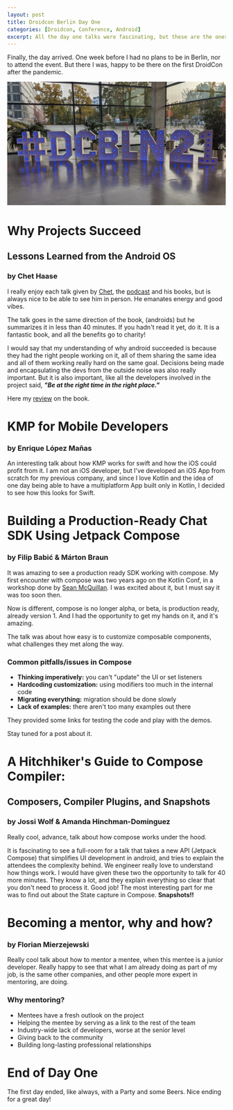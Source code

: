 ```yaml
---
layout: post
title: Droidcon Berlin Day One
categories: [Droidcon, Conference, Android]
excerpt: All the day one talks were fascinating, but these are the ones I most liked.
---
```


Finally, the day arrived. One week before I had no plans to be in Berlin, nor to attend the event. But there I was, happy to be there on the first DroidCon after the pandemic.

![](../images/DroidConDay1.jpg)

# Why Projects Succeed 
## Lessons Learned from the Android OS 
### by Chet Haase

I really enjoy each talk given by [Chet](https://twitter.com/chethaase), the [podcast](http://androidbackstage.blogspot.com/) and his books, but is always nice to be able to see him in person. He emanates energy and good vibes.

The talk goes in the same direction of the book, (androids) but he summarizes it in less than 40 minutes. If you hadn't read it yet, do it. It is a fantastic book, and all the benefits go to charity!

I would say that my understanding of why android succeeded is because they had the right people working on it, all of them sharing the same idea and all of them working really hard on the same goal. Decisions being made and encapsulating the devs from the outside noise was also really important. But it is also important, like all the developers involved in the project said, _**"Be at the right time in the right place."**_

Here my [review](https://kuruchy.github.io/androids-review/) on the book.

# KMP for Mobile Developers 
### by Enrique López Mañas

An interesting talk about how KMP works for swift and how the iOS could profit from it. I am not an iOS developer, but I've developed an iOS App from scratch for my previous company, and since I love Kotlin and the idea of one day being able to have a multiplatform App built only in Kotlin, I decided to see how this looks for Swift.

# Building a Production-Ready Chat SDK Using Jetpack Compose 
### by Filip Babić & Márton Braun

It was amazing to see a production ready SDK working with compose. My first encounter with compose was two years ago on the Kotlin Conf, in a workshop done by [Sean McQuillan](https://twitter.com/objcode). I was excited about it, but I must say it was too soon then. 

Now is different, compose is no longer alpha, or beta, is production ready, already version 1. And I had the opportunity to get my hands on it, and it's amazing.

The talk was about how easy is to customize composable components, what challenges they met along the way.

### Common pitfalls/issues in Compose
- **Thinking imperatively:** you can't "update" the UI or set listeners
- **Hardcoding customization:** using modifiers too much in the internal code
- **Migrating everything:** migration should be done slowly
- **Lack of examples:** there aren't too many examples out there

They provided some links for testing the code and play with the demos. 

Stay tuned for a post about it.

# A Hitchhiker's Guide to Compose Compiler:
## Composers, Compiler Plugins, and Snapshots 
### by Jossi Wolf & Amanda Hinchman-Dominguez

Really cool, advance, talk about how compose works under the hood. 

It is fascinating to see a full-room for a talk that takes a new API (Jetpack Compose) that simplifies UI development in android, and tries to explain the attendees the complexity behind. We engineer really love to understand how things work.
I would have given these two the opportunity to talk for 40 more minutes. They know a lot, and they explain everything so clear that you don't need to process it. Good job! 
The most interesting part for me was to find out about the State capture in Compose. **Snapshots!!**

# Becoming a mentor, why and how?
### by Florian Mierzejewski

Really cool talk about how to mentor a mentee, when this mentee is a junior developer. Really happy to see that what I am already doing as part of my job, is the same other companies, and other people more expert in mentoring, are doing.

### Why mentoring?
- Mentees have a fresh outlook on the project
- Helping the mentee by serving as a link to the rest of the team
- Industry-wide lack of developers, worse at the senior level
- Giving back to the community
- Building long-lasting professional relationships

# End of Day One
The first day ended, like always, with a Party and some Beers. Nice ending for a great day!